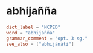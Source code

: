 # abhijañña

``` toml
dict_label = "NCPED"
word = "abhijañña"
grammar_comment = "opt. 3 sg."
see_also = ["abhijānāti"]
```

